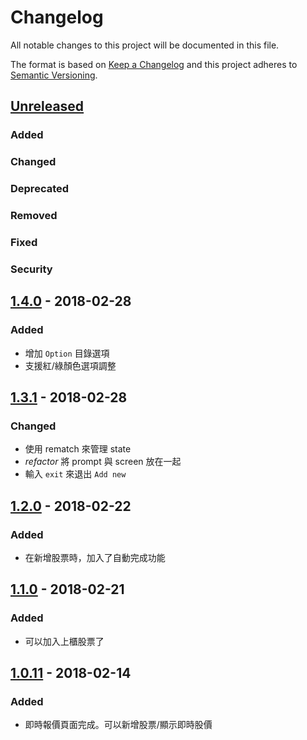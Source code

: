# Changelog

All notable changes to this project will be documented in this file.

The format is based on [Keep a Changelog](http://keepachangelog.com/en/1.0.0/)
and this project adheres to [Semantic Versioning](http://semver.org/spec/v2.0.0.html).

## [Unreleased]

### Added

### Changed

### Deprecated

### Removed

### Fixed

### Security

## [1.4.0] - 2018-02-28

### Added

* 增加 `Option` 目錄選項
* 支援紅/綠顏色選項調整

## [1.3.1] - 2018-02-28

### Changed

* 使用 rematch 來管理 state
* _refactor_ 將 prompt 與 screen 放在一起
* 輸入 `exit` 來退出 `Add new`

## [1.2.0] - 2018-02-22

### Added

* 在新增股票時，加入了自動完成功能

## [1.1.0] - 2018-02-21

### Added

* 可以加入上櫃股票了

## [1.0.11] - 2018-02-14

### Added

* 即時報價頁面完成。可以新增股票/顯示即時股價

[unreleased]: https://github.com/kaddopur/twse/compare/v1.4.0...HEAD
[1.4.0]: https://github.com/kaddopur/twse/compare/v1.3.1...v1.4.0
[1.3.1]: https://github.com/kaddopur/twse/compare/v1.2.0...v1.3.1
[1.2.0]: https://github.com/kaddopur/twse/compare/v1.1.0...v1.2.0
[1.1.0]: https://github.com/kaddopur/twse/compare/v1.0.11...v1.1.0
[1.0.11]: https://github.com/kaddopur/twse/compare/v1.0.8...v1.0.11
